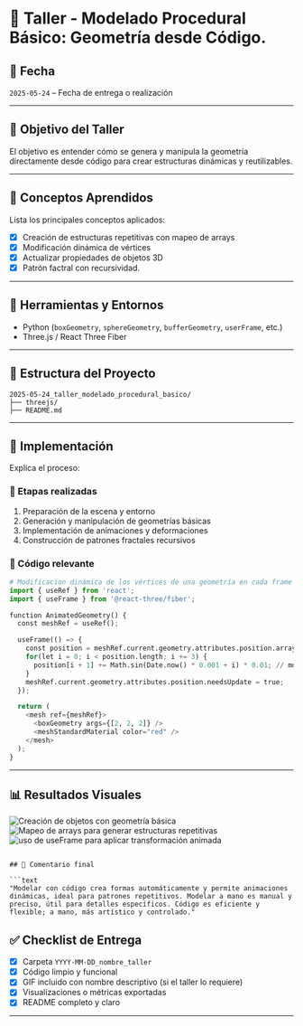 # 🧪 Taller - Modelado Procedural Básico: Geometría desde Código.

## 📅 Fecha
`2025-05-24` – Fecha de entrega o realización

---

## 🎯 Objetivo del Taller

El objetivo es entender cómo se genera y manipula la geometría directamente desde código para crear estructuras dinámicas y reutilizables.

---

## 🧠 Conceptos Aprendidos

Lista los principales conceptos aplicados:

- [x] Creación de estructuras repetitivas con mapeo de arrays
- [x] Modificación dinámica de vértices
- [x] Actualizar propiedades de objetos 3D
- [x] Patrón factral con recursividad.

---

## 🔧 Herramientas y Entornos

- Python (`boxGeometry`, `sphereGeometry`, `bufferGeometry`, `userFrame`, etc.)
- Three.js / React Three Fiber

---

## 📁 Estructura del Proyecto

```
2025-05-24_taller_modelado_procedural_basico/
├── threejs/
├── README.md
```
---

## 🧪 Implementación

Explica el proceso:

### 🔹 Etapas realizadas
1. Preparación de la escena y entorno
2. Generación y manipulación de geometrías básicas
3. Implementación de animaciones y deformaciones
4. Construcción de patrones fractales recursivos

### 🔹 Código relevante

```python
# Modificacion dinámica de los vértices de una geometría en cada frame
import { useRef } from 'react';
import { useFrame } from '@react-three/fiber';

function AnimatedGeometry() {
  const meshRef = useRef();

  useFrame(() => {
    const position = meshRef.current.geometry.attributes.position.array;
    for(let i = 0; i < position.length; i += 3) {
      position[i + 1] += Math.sin(Date.now() * 0.001 + i) * 0.01; // movimiento en Y de los vértices
    }
    meshRef.current.geometry.attributes.position.needsUpdate = true;
  });

  return (
    <mesh ref={meshRef}>
      <boxGeometry args={[2, 2, 2]} />
      <meshStandardMaterial color="red" />
    </mesh>
  );
}

```

---

## 📊 Resultados Visuales
![Creación de objetos con geometría básica](https://github.com/user-attachments/assets/c59bfa45-46f6-4d57-aa76-30d2d002b99a)
![Mapeo de arrays para generar estructuras repetitivas](https://github.com/user-attachments/assets/48c71f3e-173a-448f-a22b-16498f32adc3)
![uso de useFrame para aplicar transformación animada](https://github.com/user-attachments/assets/fd8d19da-c895-4045-95ba-7e1564bdb2b0)

```

## 🧩 Comentario final

```text
"Modelar con código crea formas automáticamente y permite animaciones dinámicas, ideal para patrones repetitivos. Modelar a mano es manual y preciso, útil para detalles específicos. Código es eficiente y flexible; a mano, más artístico y controlado."
```

## ✅ Checklist de Entrega

- [x] Carpeta `YYYY-MM-DD_nombre_taller`
- [x] Código limpio y funcional
- [x] GIF incluido con nombre descriptivo (si el taller lo requiere)
- [x] Visualizaciones o métricas exportadas
- [x] README completo y claro
---
